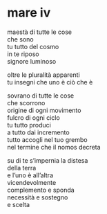 # mare iv

maestà di tutte le cose  
che sono  
tu tutto del cosmo  
in te riposo  
signore luminoso

oltre le pluralità apparenti  
tu insegni che uno è ciò che è

sovrano di tutte le cose  
che scorrono  
origine di ogni movimento  
fulcro di ogni ciclo  
tu tutto produci  
a tutto dai incremento  
tutto accogli nel tuo grembo  
nel termine che il nomos decreta

su di te s’impernia la distesa  
della terra  
e l’uno è all’altra  
vicendevolmente  
complemento e sponda  
necessità e sostegno  
e scelta
